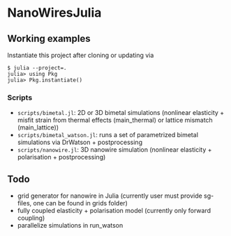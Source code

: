NanoWiresJulia
==============

## Working examples

Instantiate this project after cloning or updating via
```
$ julia --project=.
julia> using Pkg
julia> Pkg.instantiate()
```

### Scripts

- `scripts/bimetal.jl`: 2D or 3D bimetal simulations (nonlinear elasticity + misfit strain from thermal effects (main_thermal) or lattice mismatch (main_lattice))
- `scripts/bimetal_watson.jl`: runs a set of parametrized bimetal simulations via DrWatson + postprocessing
- `scripts/nanowire.jl`: 3D nanowire simulation (nonlinear elasticity + polarisation + postprocessing)


## Todo

- grid generator for nanowire in Julia (currently user must provide sg-files, one can be found in grids folder)
- fully coupled elasticity + polarisation model (currently only forward coupling)
- parallelize simulations in run_watson